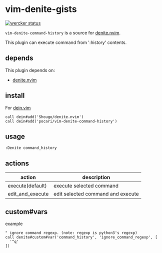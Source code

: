 # vim-denite-gists
[![wercker status](https://app.wercker.com/status/4957015a009e5636c40102655df63c8b/s/master "wercker status")](https://app.wercker.com/project/byKey/4957015a009e5636c40102655df63c8b)

`vim-denite-command-history` is a source for [denite.nvim](https://github.com/Shougo/denite.nvim).

This plugin can execute command from ':history' contents.

## depends

This plugin depends on:

* [denite.nvim](https://github.com/Shougo/denite.nvim)

## install

For [dein.vim](https://github.com/Shougo/dein.vim)

   ```vim
   call dein#add('Shougo/denite.nvim')
   call dein#add('pocari/vim-denite-command-history')
   ```

## usage

`:Denite command_history`

## actions
| action           | description|
|------------------|------------|
|execute(default)  | execute selected command |
|edit_and_execute  | edit selected command and execute |

## custom#vars
example

```vim
" ignore command regexp. (note: regexp is python3's regexp)
call denite#custom#var('command_history', 'ignore_command_regexp', [
  '^q'
])

```
